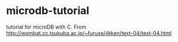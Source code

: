# microdb-tutorial
tutorial for microDB with C. From http://wombat.cc.tsukuba.ac.jp/~furuse/jikken/text-04/text-04.html
